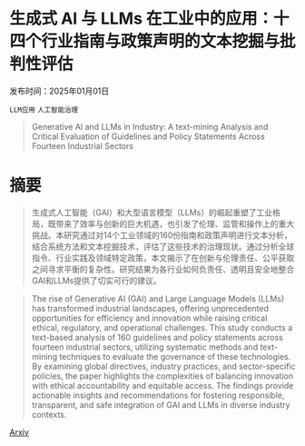 # 生成式 AI 与 LLMs 在工业中的应用：十四个行业指南与政策声明的文本挖掘与批判性评估

发布时间：2025年01月01日

`LLM应用` `人工智能治理`

> Generative AI and LLMs in Industry: A text-mining Analysis and Critical Evaluation of Guidelines and Policy Statements Across Fourteen Industrial Sectors

# 摘要

> 生成式人工智能（GAI）和大型语言模型（LLMs）的崛起重塑了工业格局，既带来了效率与创新的巨大机遇，也引发了伦理、监管和操作上的重大挑战。本研究通过对14个工业领域的160份指南和政策声明进行文本分析，结合系统方法和文本挖掘技术，评估了这些技术的治理现状。通过分析全球指令、行业实践及领域特定政策，本文揭示了在创新与伦理责任、公平获取之间寻求平衡的复杂性。研究结果为各行业如何负责任、透明且安全地整合GAI和LLMs提供了切实可行的建议。

> The rise of Generative AI (GAI) and Large Language Models (LLMs) has transformed industrial landscapes, offering unprecedented opportunities for efficiency and innovation while raising critical ethical, regulatory, and operational challenges. This study conducts a text-based analysis of 160 guidelines and policy statements across fourteen industrial sectors, utilizing systematic methods and text-mining techniques to evaluate the governance of these technologies. By examining global directives, industry practices, and sector-specific policies, the paper highlights the complexities of balancing innovation with ethical accountability and equitable access. The findings provide actionable insights and recommendations for fostering responsible, transparent, and safe integration of GAI and LLMs in diverse industry contexts.

[Arxiv](https://arxiv.org/abs/2501.00957)